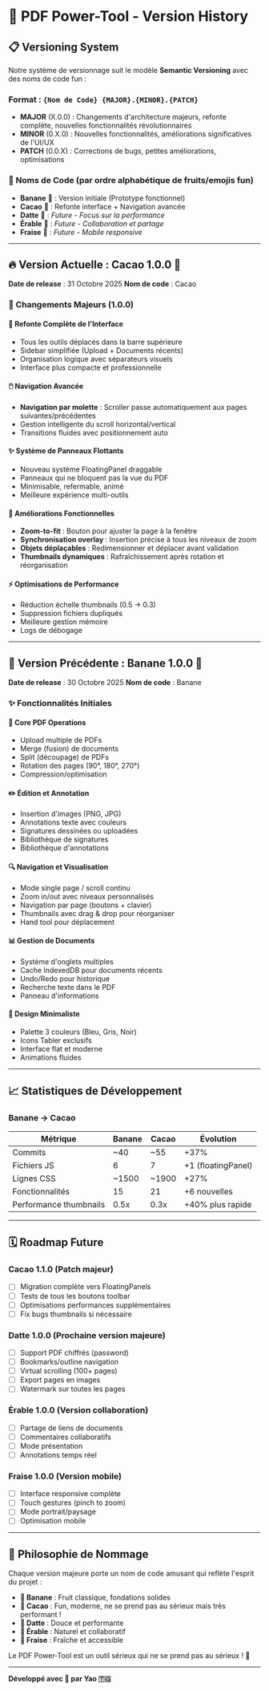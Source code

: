 # 🎯 PDF Power-Tool - Version History

## 📋 Versioning System

Notre système de versionnage suit le modèle **Semantic Versioning** avec des noms de code fun :

### Format : `{Nom de Code} {MAJOR}.{MINOR}.{PATCH}`

- **MAJOR** (X.0.0) : Changements d'architecture majeurs, refonte complète, nouvelles fonctionnalités révolutionnaires
- **MINOR** (0.X.0) : Nouvelles fonctionnalités, améliorations significatives de l'UI/UX
- **PATCH** (0.0.X) : Corrections de bugs, petites améliorations, optimisations

### 🍌 Noms de Code (par ordre alphabétique de fruits/emojis fun)
- **Banane** 🍌 : Version initiale (Prototype fonctionnel)
- **Cacao** 🍫 : Refonte interface + Navigation avancée
- **Datte** 🍯 : *Future - Focus sur la performance*
- **Érable** 🍁 : *Future - Collaboration et partage*
- **Fraise** 🍓 : *Future - Mobile responsive*

---

## 🔥 Version Actuelle : **Cacao 1.0.0** 🍫

**Date de release** : 31 Octobre 2025
**Nom de code** : Cacao

### 🎉 Changements Majeurs (1.0.0)

#### 🎨 Refonte Complète de l'Interface
- Tous les outils déplacés dans la barre supérieure
- Sidebar simplifiée (Upload + Documents récents)
- Organisation logique avec séparateurs visuels
- Interface plus compacte et professionnelle

#### 🖱️ Navigation Avancée
- **Navigation par molette** : Scroller passe automatiquement aux pages suivantes/précédentes
- Gestion intelligente du scroll horizontal/vertical
- Transitions fluides avec positionnement auto

#### ✨ Système de Panneaux Flottants
- Nouveau système FloatingPanel draggable
- Panneaux qui ne bloquent pas la vue du PDF
- Minimisable, refermable, animé
- Meilleure expérience multi-outils

#### 🔧 Améliorations Fonctionnelles
- **Zoom-to-fit** : Bouton pour ajuster la page à la fenêtre
- **Synchronisation overlay** : Insertion précise à tous les niveaux de zoom
- **Objets déplaçables** : Redimensionner et déplacer avant validation
- **Thumbnails dynamiques** : Rafraîchissement après rotation et réorganisation

#### ⚡ Optimisations de Performance
- Réduction échelle thumbnails (0.5 → 0.3)
- Suppression fichiers dupliqués
- Meilleure gestion mémoire
- Logs de débogage

---

## 🍌 Version Précédente : **Banane 1.0.0** 🍌

**Date de release** : 30 Octobre 2025
**Nom de code** : Banane

### ✨ Fonctionnalités Initiales

#### 📄 Core PDF Operations
- Upload multiple de PDFs
- Merge (fusion) de documents
- Split (découpage) de PDFs
- Rotation des pages (90°, 180°, 270°)
- Compression/optimisation

#### ✏️ Édition et Annotation
- Insertion d'images (PNG, JPG)
- Annotations texte avec couleurs
- Signatures dessinées ou uploadées
- Bibliothèque de signatures
- Bibliothèque d'annotations

#### 🔍 Navigation et Visualisation
- Mode single page / scroll continu
- Zoom in/out avec niveaux personnalisés
- Navigation par page (boutons + clavier)
- Thumbnails avec drag & drop pour réorganiser
- Hand tool pour déplacement

#### 📊 Gestion de Documents
- Système d'onglets multiples
- Cache IndexedDB pour documents récents
- Undo/Redo pour historique
- Recherche texte dans le PDF
- Panneau d'informations

#### 🎨 Design Minimaliste
- Palette 3 couleurs (Bleu, Gris, Noir)
- Icons Tabler exclusifs
- Interface flat et moderne
- Animations fluides

---

## 📈 Statistiques de Développement

### Banane → Cacao

| Métrique | Banane | Cacao | Évolution |
|----------|--------|------|-----------|
| Commits | ~40 | ~55 | +37% |
| Fichiers JS | 6 | 7 | +1 (floatingPanel) |
| Lignes CSS | ~1500 | ~1900 | +27% |
| Fonctionnalités | 15 | 21 | +6 nouvelles |
| Performance thumbnails | 0.5x | 0.3x | +40% plus rapide |

---

## 🗓️ Roadmap Future

### Cacao 1.1.0 (Patch majeur)
- [ ] Migration complète vers FloatingPanels
- [ ] Tests de tous les boutons toolbar
- [ ] Optimisations performances supplémentaires
- [ ] Fix bugs thumbnails si nécessaire

### Datte 1.0.0 (Prochaine version majeure)
- [ ] Support PDF chiffrés (password)
- [ ] Bookmarks/outline navigation
- [ ] Virtual scrolling (100+ pages)
- [ ] Export pages en images
- [ ] Watermark sur toutes les pages

### Érable 1.0.0 (Version collaboration)
- [ ] Partage de liens de documents
- [ ] Commentaires collaboratifs
- [ ] Mode présentation
- [ ] Annotations temps réel

### Fraise 1.0.0 (Version mobile)
- [ ] Interface responsive complète
- [ ] Touch gestures (pinch to zoom)
- [ ] Mode portrait/paysage
- [ ] Optimisation mobile

---

## 🎨 Philosophie de Nommage

Chaque version majeure porte un nom de code amusant qui reflète l'esprit du projet :
- **🍌 Banane** : Fruit classique, fondations solides
- **🍫 Cacao** : Fun, moderne, ne se prend pas au sérieux mais très performant !
- **🍯 Datte** : Douce et performante
- **🍁 Érable** : Naturel et collaboratif
- **🍓 Fraise** : Fraîche et accessible

Le PDF Power-Tool est un outil sérieux qui ne se prend pas au sérieux ! 🚀

---

**Développé avec 🚀 par Yao 🇹🇬**
